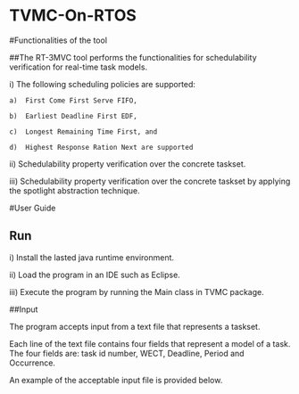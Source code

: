 # TVMC-On-RTOS
#Functionalities of the tool

##The RT-3MVC tool performs the functionalities for schedulability verification for real-time task models. 

i)	The following scheduling policies are supported: 

	a)	First Come First Serve FIFO, 
	
	b)	Earliest Deadline First EDF, 
	
	c)	Longest Remaining Time First, and 
	
	d)	Highest Response Ration Next are supported

ii)	Schedulability property verification over the concrete taskset.

iii)	Schedulability property verification over the concrete taskset by applying the spotlight abstraction technique.



#User Guide

## Run

i)	Install the lasted java runtime environment.

ii)	Load the program in an IDE such as Eclipse.

iii)	Execute the program by running the Main class in TVMC package.

##Input

The program accepts input from a text file that represents a taskset.

Each line of the text file contains four fields that represent a model of a task. The four fields are: task id number, WECT, Deadline, Period and Occurrence. 

An example of the acceptable input file is provided below.
